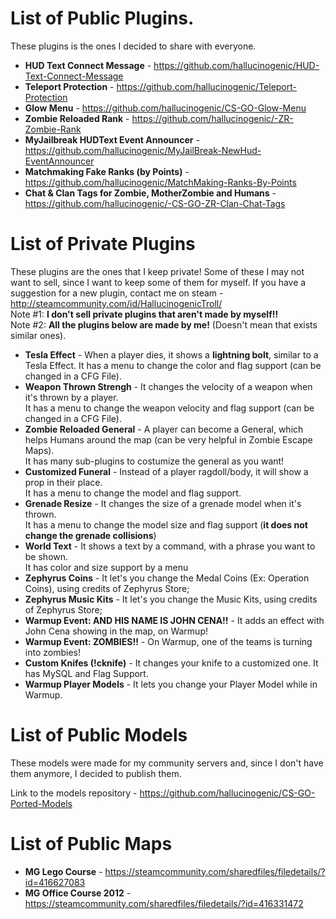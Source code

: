 # List of Public Plugins.

These plugins is the ones I decided to share with everyone.

* **HUD Text Connect Message** - https://github.com/hallucinogenic/HUD-Text-Connect-Message</li>
* **Teleport Protection** - https://github.com/hallucinogenic/Teleport-Protection</li>
* **Glow Menu** - https://github.com/hallucinogenic/CS-GO-Glow-Menu</li>
* **Zombie Reloaded Rank**  - https://github.com/hallucinogenic/-ZR-Zombie-Rank</li>
* **MyJailbreak HUDText Event Announcer**  - https://github.com/hallucinogenic/MyJailBreak-NewHud-EventAnnouncer</li>
* **Matchmaking Fake Ranks (by Points)** - https://github.com/hallucinogenic/MatchMaking-Ranks-By-Points
* **Chat & Clan Tags for Zombie, MotherZombie and Humans** - https://github.com/hallucinogenic/-CS-GO-ZR-Clan-Chat-Tags

# List of Private Plugins

These plugins are the ones that I keep private!
Some of these I may not want to sell, since I want to keep some of them for myself.
If you have a suggestion for a new plugin, contact me on steam - http://steamcommunity.com/id/HallucinogenicTroll/
<br>Note #1: <b>I don't sell private plugins that aren't made by myself!!</b>
<br>Note #2: <b>All the plugins below are made by me!</b> (Doesn't mean that exists similar ones).

* **Tesla Effect** - When a player dies, it shows a <b>lightning bolt</b>, similar to a Tesla Effect. 
    It has a menu to change the color and flag support (can be changed in a CFG File).</li> 
* **Weapon Thrown Strengh** - It changes the velocity of a weapon when it's thrown by a player.
    <br>It has a menu to change the weapon velocity and flag support (can be changed in a CFG File).</li>
* **Zombie Reloaded General** - A player can become a General, which helps Humans around the map (can be very helpful in Zombie Escape Maps).
  <br> It has many sub-plugins to costumize the general as you want!</li>
* **Customized Funeral** - Instead of a player ragdoll/body, it will show a prop in their place.
    <br>It has a menu to change the model and flag support.</li>
* **Grenade Resize** - It changes the size of a grenade model when it's thrown.
    <br> It has a menu to change the model size and flag support (<b>it does not change the grenade collisions</b>)</li>
* **World Text** - It shows a text by a command, with a phrase you want to be shown.
    <br> It has color and size support by a menu</li>
* **Zephyrus Coins** - It let's you change the Medal Coins (Ex: Operation Coins), using credits of Zephyrus Store;
* **Zephyrus Music Kits** - It let's you change the Music Kits, using credits of Zephyrus Store;
* **Warmup Event: AND HIS NAME IS JOHN CENA!!** - It adds an effect with John Cena showing in the map, on Warmup!
* **Warmup Event: ZOMBIES!!** - On Warmup, one of the teams is turning into zombies!
* **Custom Knifes (!cknife)** - It changes your knife to a customized one. It has MySQL and Flag Support.
* **Warmup Player Models** - It lets you change your Player Model while in Warmup.

# List of Public Models

These models were made for my community servers and, since I don't have them anymore, I decided to publish them.

Link to the models repository - https://github.com/hallucinogenic/CS-GO-Ported-Models

# List of Public Maps

* **MG Lego Course** - https://steamcommunity.com/sharedfiles/filedetails/?id=416627083</li>
* **MG Office Course 2012** - https://steamcommunity.com/sharedfiles/filedetails/?id=416331472</li>

